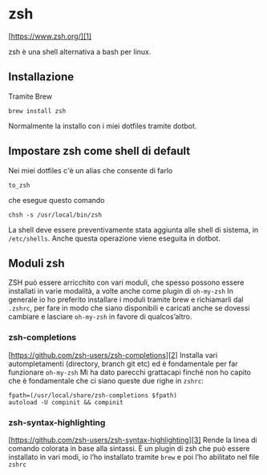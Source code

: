 # zsh
[https://www.zsh.org/][1]

zsh è una shell alternativa a bash per linux.

## Installazione
Tramite Brew

	brew install zsh

Normalmente la installo con i miei dotfiles tramite dotbot.

## Impostare zsh come shell di default
Nei miei dotfiles c'è un alias che consente di farlo

	to_zsh

che esegue questo comando

	chsh -s /usr/local/bin/zsh

La shell deve essere preventivamente stata aggiunta alle shell di sistema, in `/etc/shells`. Anche questa operazione viene eseguita in dotbot.

## Moduli zsh
ZSH può essere arricchito con vari moduli, che spesso possono essere installati in varie modalità, a volte anche come plugin di `oh-my-zsh`
In generale io ho preferito installare i moduli tramite brew e richiamarli dal `.zshrc`, per fare in modo che siano disponibili e caricati anche se dovessi cambiare e lasciare `oh-my-zsh` in favore di qualcos’altro.

### zsh-completions
[https://github.com/zsh-users/zsh-completions][2]
Installa vari autompletamenti (directory, branch git etc) ed è fondamentale per far funzionare `oh-my-zsh`
Mi ha dato parecchi grattacapi finché non ho capito che è fondamentale che ci siano queste due righe in `zshrc`:

	fpath=(/usr/local/share/zsh-completions $fpath)
	autoload -U compinit && compinit

### zsh-syntax-highlighting
[https://github.com/zsh-users/zsh-syntax-highlighting][3]
Rende la linea di comando colorata in base alla sintassi.
È un plugin di zsh che può essere installato in vari modi, io l’ho installato tramite `brew` e poi l’ho abilitato nel file `zshrc`

[1]:	https://www.zsh.org/
[2]:	https://github.com/zsh-users/zsh-completions
[3]:	https://github.com/zsh-users/zsh-syntax-highlighting